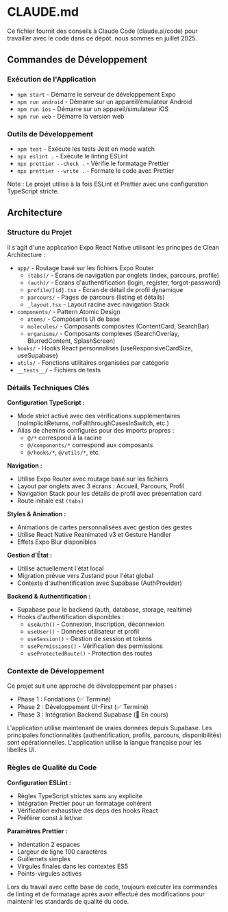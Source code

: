 # CLAUDE.md

Ce fichier fournit des conseils à Claude Code (claude.ai/code) pour travailler avec le code dans ce dépôt. nous sommes en juillet 2025.

## Commandes de Développement

### Exécution de l'Application

- `npm start` - Démarre le serveur de développement Expo
- `npm run android` - Démarre sur un appareil/émulateur Android
- `npm run ios` - Démarre sur un appareil/simulateur iOS
- `npm run web` - Démarre la version web

### Outils de Développement

- `npm test` - Exécute les tests Jest en mode watch
- `npx eslint .` - Exécute le linting ESLint
- `npx prettier --check .` - Vérifie le formatage Prettier
- `npx prettier --write .` - Formate le code avec Prettier

Note : Le projet utilise à la fois ESLint et Prettier avec une configuration TypeScript stricte.

## Architecture

### Structure du Projet

Il s'agit d'une application Expo React Native utilisant les principes de Clean Architecture :

- `app/` - Routage basé sur les fichiers Expo Router
  - `(tabs)/` - Écrans de navigation par onglets (index, parcours, profile)
  - `(auth)/` - Écrans d'authentification (login, register, forgot-password)
  - `profile/[id].tsx` - Écran de détail de profil dynamique
  - `parcours/` - Pages de parcours (listing et détails)
  - `_layout.tsx` - Layout racine avec navigation Stack
- `components/` - Pattern Atomic Design
  - `atoms/` - Composants UI de base
  - `molecules/` - Composants composites (ContentCard, SearchBar)
  - `organisms/` - Composants complexes (SearchOverlay, BlurredContent, SplashScreen)
- `hooks/` - Hooks React personnalisés (useResponsiveCardSize, useSupabase)
- `utils/` - Fonctions utilitaires organisées par catégorie
- `__tests__/` - Fichiers de tests

### Détails Techniques Clés

**Configuration TypeScript :**

- Mode strict activé avec des vérifications supplémentaires (noImplicitReturns, noFallthroughCasesInSwitch, etc.)
- Alias de chemins configurés pour des imports propres :
  - `@/*` correspond à la racine
  - `@/components/*` correspond aux composants
  - `@/hooks/*`, `@/utils/*`, etc.

**Navigation :**

- Utilise Expo Router avec routage basé sur les fichiers
- Layout par onglets avec 3 écrans : Accueil, Parcours, Profil
- Navigation Stack pour les détails de profil avec présentation card
- Route initiale est `(tabs)`

**Styles & Animation :**

- Animations de cartes personnalisées avec gestion des gestes
- Utilise React Native Reanimated v3 et Gesture Handler
- Effets Expo Blur disponibles

**Gestion d'État :**

- Utilise actuellement l'état local
- Migration prévue vers Zustand pour l'état global
- Contexte d'authentification avec Supabase (AuthProvider)

**Backend & Authentification :**

- Supabase pour le backend (auth, database, storage, realtime)
- Hooks d'authentification disponibles :
  - `useAuth()` - Connexion, inscription, déconnexion
  - `useUser()` - Données utilisateur et profil
  - `useSession()` - Gestion de session et tokens
  - `usePermissions()` - Vérification des permissions
  - `useProtectedRoute()` - Protection des routes

### Contexte de Développement

Ce projet suit une approche de développement par phases :

- Phase 1 : Fondations (✅ Terminé)
- Phase 2 : Développement UI-First (✅ Terminé)
- Phase 3 : Intégration Backend Supabase (🚧 En cours)

L'application utilise maintenant de vraies données depuis Supabase. Les principales fonctionnalités (authentification, profils, parcours, disponibilités) sont opérationnelles. L'application utilise la langue française pour les libellés UI.

### Règles de Qualité du Code

**Configuration ESLint :**

- Règles TypeScript strictes sans `any` explicite
- Intégration Prettier pour un formatage cohérent
- Vérification exhaustive des deps des hooks React
- Préférer const à let/var

**Paramètres Prettier :**

- Indentation 2 espaces
- Largeur de ligne 100 caractères
- Guillemets simples
- Virgules finales dans les contextes ES5
- Points-virgules activés

Lors du travail avec cette base de code, toujours exécuter les commandes de linting et de formatage après avoir effectué des modifications pour maintenir les standards de qualité du code.
